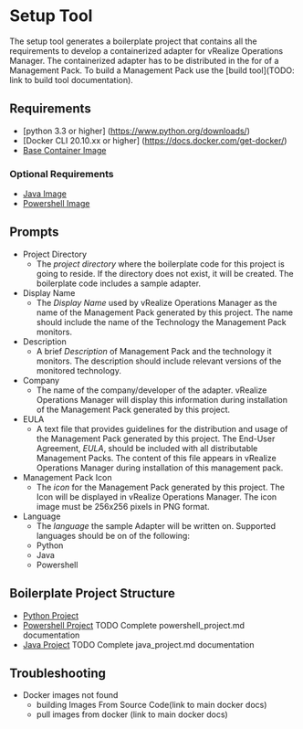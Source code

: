 # Setup Tool
The setup tool generates a boilerplate project that contains all the requirements to develop a containerized adapter for vRealize Operations Manager. The containerized adapter has to be distributed in the for of a Management Pack. To build a Management Pack use the [build tool](TODO: link to build tool documentation).

## Requirements
- [python 3.3 or higher] (https://www.python.org/downloads/)
- [Docker CLI 20.10.xx or higher] (https://docs.docker.com/get-docker/)
- [Base Container Image](https://harbor-repo.vmware.com/harbor/projects/1067689/repositories/vrops-adapter-open-sdk-server)

### Optional Requirements
- [Java Image](https://harbor-repo.vmware.com/harbor/projects/1067689/repositories/vrops-adapter-open-sdk-server/artifacts/sha256:1520f9a97fa32b34ccce6d9ad03cf4853edb8ec8b54d388a97f75197488e5b8f)
- [Powershell Image](https://harbor-repo.vmware.com/harbor/projects/1067689/repositories/vrops-adapter-open-sdk-server/artifacts/sha256:7290c2d23242620641cb162378e641f23d096b0d3339b466980f64217237b9b5)

## Prompts
- Project Directory
   - The _project directory_ where the boilerplate code for this project is going to reside. If the directory does not exist, it will be created. The boilerplate code includes a sample adapter.
- Display Name
   - The _Display Name_ used by vRealize Operations Manager as the name of the Management Pack generated by this project. The name should include the name of the Technology the Management Pack monitors.
- Description
   - A brief _Description_ of Management Pack and the technology it monitors. The description should include relevant versions of the monitored technology.
- Company
   - The name of the company/developer of the adapter. vRealize Operations Manager will display this information during installation of the  Management Pack generated by this project.
- EULA
   - A text file that provides guidelines for the distribution and usage of the Management Pack generated by this project. The End-User Agreement, _EULA_, should be included with all distributable Management Packs. The content of this file appears in vRealize Operations Manager during installation of this management pack.
- Management Pack Icon
   - The _icon_ for the Management Pack generated by this project. The Icon will be displayed in vRealize Operations Manager. The icon image must be 256x256 pixels in PNG format.
- Language
   - The _language_ the sample Adapter will be written on. Supported languages should be on of the following:
	- Python
	- Java
	- Powershell

## Boilerplate Project Structure
- [Python Project](python_project.md)
- [Powershell Project](powershell_project.md) TODO Complete powershell_project.md documentation
- [Java Project](java_project.md) TODO Complete java_project.md documentation

## Troubleshooting

- Docker images not found
   - building Images From Source Code(link to main docker docs)
   - pull images from docker (link to main docker docs)
